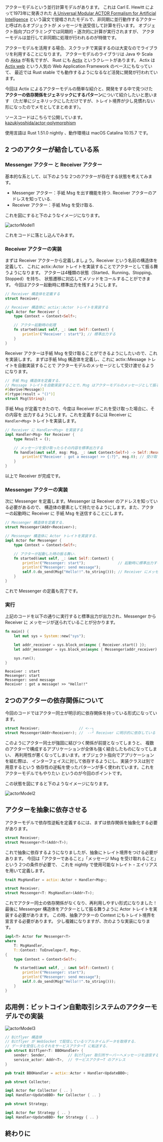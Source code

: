 アクターモデルという並行計算モデルがあります。
これは Carl E. Hewitt によって1973年に発表された
[A Universal Modular ACTOR Formalism for Artificial Intelligence](https://www.ijcai.org/Proceedings/73/Papers/027B.pdf)
という論文で提唱されたモデルで、非同期に並行動作するアクターと呼ばれるオブジェクトが
メッセージを送受信して計算を行います。
オブジェクト指向プログラミングでは同期的・逐次的に計算が実行されますが、
アクターモデルは並行して非同期に処理が行われるのが特徴です。

アクターモデルを活用する場合、スクラッチで実装するのは大変なのでライブラリを利用することになります。
アクターモデルのライブラリは Java や Scala の [Akka](https://akka.io/) が有名ですが、
Rust にも [Actix](https://github.com/actix/actix) というクレートがあります。
Actix は [Actix web](https://github.com/actix/actix-web) という人気の Web Application Framework のベースにもなっていて、
最近では Rust stable でも動作するようになるなど活発に開発が行われています。

今回は Actix によるアクターモデルの簡単な紹介と、開発をする中で見つけた
**アクターの依存関係をジェネリックにするパターン**について紹介したいと思います
（ただ単にジェネリックにしただけですが、トレイト境界が少し見慣れない形になったのでメモとしてまとめます）。

ソースコードはこちらで公開しています。  
[kazukiyoshida/actor-polymorphism](https://github.com/kazukiyoshida/actor-polymorphism)

使用言語は Rust 1.51.0 nightly 、動作環境は macOS Catalina 10.15.7 です。  

## 2 つのアクターが結合している系

### Messenger アクター と Receiver アクター

基本的な系として、以下のような 2つのアクターが存在する状態を考えてみます。

- Messenger アクター：手紙 Msg を出す機能を持つ. Receiver アクターのアドレスを知っている.
- Receiver アクター：手紙 Msg を受け取る.

これを図にすると下のようなイメージになります。

<img src="https://github.com/kazukiyoshida/nuxt-blog/blob/master/src/assets/images/20210126/actorModel1.png" alt="actorModel1">

これをコードに落とし込んでみます。

### Receiver アクターの実装

まずは Receiver アクターから定義しましょう。Receiver という名前の構造体を定義して、
これに actix::Actor トレイトを実装することでアクターとして振る舞うようになります。
アクターは4種類の状態（Started、Running、Stopping、Stopped）を持ち、
状態遷移に対応してメソッドをコールすることができます。
今回はアクター起動時に標準出力を残すようにします。

```rust
// Receiver 構造体を定義する
struct Receiver;

// Receiver 構造体に actix::Actor トレイトを実装する
impl Actor for Receiver {
    type Context = Context<Self>;

    // アクター起動時の処理
    fn started(&mut self, _: &mut Self::Context) {
        println!("Receiver : start"); // 標準出力する
    }
}
```

Receiver アクターは手紙 Msg を受け取ることができるようにしたいので、これを実装します。
まずは手紙 Msg 構造体を定義し、これに actix::Message トレイトを自動実装することで
アクターモデルのメッセージとして受け渡せるようになります。

```rust
// 手紙 Msg 構造体を定義する.
// Message トレイトを自動実装することで、Msg はアクターモデルのメッセージとして振る舞うようになる.
#[derive(Message)]
#[rtype(result = "()")]
struct Msg(String);
```

手紙 Msg が定義できたので、今度は Receiver がこれを受け取った場合に、その内容を
出力するようにします。これを定義するには Receiver に `Handler<Msg>` トレイトを実装します。

```rust
// Receiver に Handler<Msg> を実装する
impl Handler<Msg> for Receiver {
    type Result = ();

    // メッセージを受け取ったらその内容を標準出力する
    fn handle(&mut self, msg: Msg, _: &mut Context<Self>) -> Self::Result {
        println!("Receiver : got a message! >> {:?}", msg.0); // 受け取ったメッセージの内容を出力する.
    }
}
```

以上で Receiver が完成です。

### Messenger アクターの実装

次に Messenger を定義します。Messenger は Receiver のアドレスを知っている必要があるので、
構造体の要素として持たせるようにします。また、アクターの起動時に Receiver に
手紙 Msg を送信することにします。

```rust
// Messenger 構造体を定義する.
struct Messenger(Addr<Receiver>);

// Messenger 構造体に Actor トレイトを実装する.
impl Actor for Messenger {
    type Context = Context<Self>;

    // アクターが起動した時の振る舞い.
    fn started(&mut self, _: &mut Self::Context) {
        println!("Messenger: start");               // 起動時に標準出力する
        println!("Messenger: send message");
        self.0.do_send(Msg("Hello!!".to_string())); // Receiver にメッセージを送信する.
    }
}
```

これで Messenger の定義も完了です。

### 実行

上記のコードを以下の通りに実行すると標準出力が出力され、Messenger から Receiver に
メッセージが送られていることが分かります。

```rust
fn main() {
    let mut sys = System::new("sys");

    let addr_receiver = sys.block_on(async { Receiver.start() });
    let addr_messenger = sys.block_on(async { Messenger(addr_receiver).start() });

    sys.run();
}
```

```
Receiver : start
Messenger: start
Messenger: send message
Receiver : got a message! >> "Hello!!"
```

## 2つのアクターの依存関係について

今回のコードではアクター同士が明示的に依存関係を持っている形式になっています。

```rust
struct Receiver;                  // <--┐
struct Messenger(Addr<Receiver>); //  --┘ Receiver に明示的に依存している
```

このようにアクター同士が強固に結びつく関係が前提となってしまうと、
複数のアクターで構成するアプリケーションが全体も強く結合したものになってしまい、
再利用性が悪くなってしまいます。オブジェクト指向でアプリケーションを組む際は、
インターフェイスに対して依存するようにし、実装クラスは別で用意するという
依存性の逆転を使ったパターンが多く使われています。これをアクターモデルでもやりたい
というのが今回のポイントです。

この状態を図にすると下のようなイメージになります。

<img src="https://github.com/kazukiyoshida/nuxt-blog/blob/master/src/assets/images/20210126/actorModel2.png" alt="actorModel2">

## アクターを抽象に依存させる

アクターモデルで依存性逆転を定義するには、まずは依存関係を抽象化する必要があります。

```rust
struct Receiver;
struct Messenger<T>(Addr<T>);
```

これで抽象に依存するようになりましたが、抽象にトレイト境界をつける必要があります。
今回は「アクターであること」「メッセージ Msg を受け取れること」という 2つの条件が必要で、
これを nightly で使用可能なトレイト・エイリアスを用いて定義します。

```rust
trait MsgHandler = actix::Actor + Handler<Msg>;

struct Receiver;
struct Messenger<T: MsgHandler>(Addr<T>);
```

これでアクター同士の依存関係がなくなり、再利用しやすい形式になりました！
最後に Messenger 構造体をアクターとして振る舞うように Actor トレイトを実装する必要があります。
この時、抽象アクターの Context にもトレイト境界を宣言する必要があります。
少し複雑になりますが、次のような実装になります。

```rust
impl<T> Actor for Messenger<T>
where
    T: MsgHandler,
    T::Context: ToEnvelope<T, Msg>,
{
    type Context = Context<Self>;

    fn started(&mut self, _: &mut Self::Context) {
        println!("Messenger: start");
        println!("Messenger: send message");
        self.0.do_send(Msg("Hello!!".to_string()));
    }
}
```

## 応用例：ビットコイン自動取引システムのアクターモデルでの実装

<img src="https://github.com/kazukiyoshida/nuxt-blog/blob/master/src/assets/images/20210126/actorModel3.png" alt="actorModel3">

```rust
// Bitflyer 構造体
// Bitflyer が WebSocket で配信しているリアルタイムデータを取得する.
// データを受信したらそれをサービスアクターT に転送する.
pub struct Bitflyer<T: BBOHandler> {
    sender: Sender,          // Bitflyer 取引所サーバーへメッセージを送信する際に使用する
    service_actor: Addr<T>,  // サービスアクターT のアドレス
}
```


```rust
pub trait BBOHandler = actix::Actor + Handler<UpdateBBO>;
```

```rust
pub struct Collector;

impl Actor for Collector { .. }
impl Handler<UpdateBBO> for Collector { .. }
```
```rust
pub struct Strategy;

impl Actor for Strategy { .. }
impl Handler<UpdateBBO> for Strategy { .. }
```





## 終わりに
